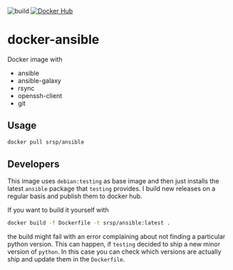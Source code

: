 ![build](https://github.com/srsp/docker-ansible/actions/workflows/docker-image.yml/badge.svg)
[![Docker Hub](https://img.shields.io/docker/v/srsp/ansible?label=Docker%20Hub&logo=docker&logoColor=white)](https://hub.docker.com/r/srsp/ansible)

# docker-ansible

Docker image with

* ansible
* ansible-galaxy
* rsync
* openssh-client
* git

## Usage
```bash
docker pull srsp/ansible
```

## Developers
This image uses `debian:testing` as base image and then just installs the latest `ansible`
package that `testing` provides. I build new releases on a regular basis and publish them 
to docker hub. 

If you want to build it yourself with 

```bash
docker build -f Dockerfile -t srsp/ansible:latest .
```

the build might fail with an error complaining about not finding a particular python version. 
This can happen, if `testing` decided to ship a new minor version of `python`. In this case
you can check which versions are actually ship and update them in the `Dockerfile`.